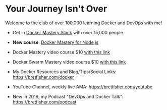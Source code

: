 # Your Journey Isn't Over

Welcome to the club of over 100,000 learning Docker and DevOps with me!

- Get in [Docker Mastery Slack](http://dockermasterychat.herokuapp.com) with over 15,000 people

- **New course**: [Docker Mastery for Node.js](https://www.bretfisher.com/node)

- Docker Mastery video course $10 [with this link](http://dockermastery.com)

- Docker Swarm Mastery video course $10 [with this link](http://swarmmastery.com)

- My Docker Resources and Blog/Tips/Social Links: https://bretfisher.com/docker

- YouTube Channel, weekly live AMA: https://bretfisher.com/youtube

- New in 2019, my Podcast "DevOps and Docker Talk": https://bretfisher.com/podcast

